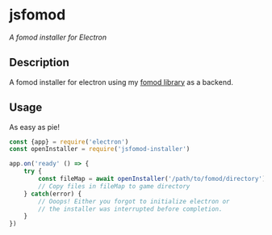 
# jsfomod

*A fomod installer for Electron*

## Description

A fomod installer for electron using my [fomod library](https://github.com/Voxed/jsfomod) as a backend.

## Usage
As easy as pie!
```javascript
const {app} = require('electron')
const openInstaller = require('jsfomod-installer')

app.on('ready' () => {
    try {
        const fileMap = await openInstaller('/path/to/fomod/directory')
        // Copy files in fileMap to game directory
    } catch(error) {
        // Ooops! Either you forgot to initialize electron or
        // the installer was interrupted before completion.
    }
})
```